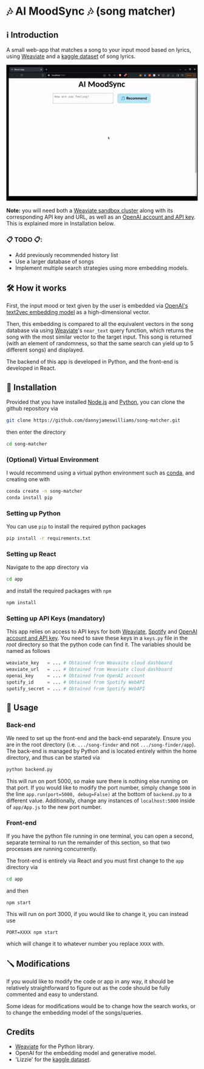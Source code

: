 # 🎶 AI MoodSync 🎶 (song matcher)

## ℹ Introduction

A small web-app that matches a song to your input mood based on lyrics, using [Weaviate](https://weaviate.io/) and a [kaggle dataset](https://www.kaggle.com/datasets/elizzyliu/song-lyrics) of song lyrics.

![til](https://raw.githubusercontent.com/dannyjameswilliams/song-matcher/main/example.gif)

**Note:** you will need both a [Weaviate sandbox cluster](https://weaviate.io/developers/wcs/quickstart#sandbox-clusters) along with its corresponding API key and URL, as well as an [OpenAI account and API key](https://platform.openai.com/docs/overview). This is explained more in Installation below.

### 📋 TODO 📋:
 - Add previously recommended history list
 - Use a larger database of songs
 - Implement multiple search strategies using more embedding models.

## 🛠 How it works

First, the input mood or text given by the user is embedded via [OpenAI's text2vec embedding model](https://platform.openai.com/docs/guides/embeddings) as a high-dimensional vector.

Then, this embedding is compared to all the equivalent vectors in the song database via using [Weaviate](https://weaviate.io/)'s `near_text` query function, which returns the song with the most similar vector to the target input. This song is returned (with an element of randomness, so that the same search can yield up to 5 different songs) and displayed.

The backend of this app is developed in Python, and the front-end is developed in React.

## 🚀 Installation

Provided that you have installed [Node.js](https://nodejs.org/en/download/package-manager) and [Python](https://www.python.org/downloads/), you can clone the github repository via
```bash
git clone https://github.com/dannyjameswilliams/song-matcher.git 
```
then enter the directory
```bash
cd song-matcher
```

### (Optional) Virtual Environment
I would recommend using a virtual python environment such as [conda](https://conda.io/projects/conda/en/latest/user-guide/getting-started.html), and creating one with
```bash
conda create -n song-matcher
conda install pip
```

### Setting up Python
You can use `pip` to install the required python packages
```bash
pip install -r requirements.txt
```

### Setting up React
Navigate to the app directory via
```bash
cd app
```
and install the required packages with `npm`
```bash
npm install 
```

### Setting up API Keys (mandatory)

This app relies on access to API keys for both [Weaviate](https://weaviate.io/developers/wcs/quickstart#sandbox-clusters), [Spotify](https://developer.spotify.com/documentation/web-api) and [OpenAI account and API key](https://platform.openai.com/docs/overview). You need to save these keys in a `keys.py` file in the _root_ directory so that the python code can find it. The variables should be named as follows

```python
weaviate_key   = ... # Obtained from Weavaite cloud dashboard
weaviate_url   = ... # Obtained from Weaviate cloud dashboard
openai_key     = ... # Obtained from OpenAI account
spotify_id     = ... # Obtained from Spotify WebAPI
spotify_secret = ... # Obtained from Spotify WebAPI
```


## 🔦 Usage


### Back-end

We need to set up the front-end and the back-end separately. Ensure you are in the root directory (i.e. `.../song-finder` and not `.../song-finder/app`). The back-end is managed by Python and is located entirely within the home directory, and thus can be started via
```bash
python backend.py
```
This will run on port 5000, so make sure there is nothing else running on that port. If you would like to modify the port number, simply change `5000` in the line `app.run(port=5000, debug=False)` at the bottom of `backend.py` to a different value. Additionally, change any instances of `localhost:5000` inside of `app/App.js` to the new port number.

### Front-end

If you have the python file running in one terminal, you can open a second, separate terminal to run the remainder of this section, so that two processes are running concurrently.

The front-end is entirely via React and you must first change to the `app` directory via
```bash
cd app
```
and then
```
npm start
```
This will run on port 3000, if you would like to change it, you can instead use 
```
PORT=XXXX npm start
```
which will change it to whatever number you replace `XXXX` with.

## 🪛 Modifications

If you would like to modify the code or app in any way, it should be relatively straightforward to figure out as the code should be fully commented and easy to understand.

Some ideas for modifications would be to change how the search works, or to change the embedding model of the songs/queries.


## Credits

- [Weaviate](https://weaviate.io/) for the Python library.
- OpenAI for the embedding model and generative model.
- 'Lizzie' for the [kaggle dataset](https://www.kaggle.com/datasets/elizzyliu/song-lyrics).


